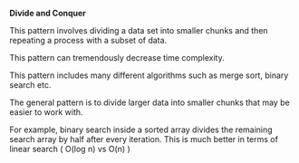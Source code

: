**Divide and Conquer**

This pattern involves dividing a data set into smaller chunks and then repeating a process with a subset of data.

This pattern can tremendously decrease time complexity.

This pattern includes many different algorithms such as merge sort, binary search etc.

The general pattern is to divide larger data into smaller chunks that may be easier to work with.

For example, binary search inside a sorted array divides the remaining search array by half after every iteration. This is much better in terms of linear search ( O(log n) vs O(n) )
